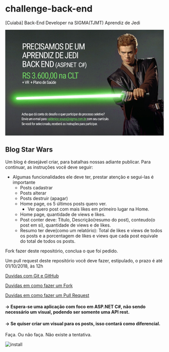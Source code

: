 # challenge-back-end
[Cuiabá] Back-End Developer na SIGMA(TJMT) Aprendiz de Jedi

![install](https://github.com/aasf86/raw/blob/master/Back-End-Developer.jpeg?raw=true)

## Blog Star Wars

Um blog é desejável criar, para batalhas nossas adiante publicar. Para continuar, as instruções você deve seguir:

* Algumas funcionalidades ele deve ter, prestar atenção e segui-las é importante
    - Posts cadastrar
    - Posts alterar
    - Posts destruir (apagar)
    - Home page, os 5 últimos posts quero ver.
        - Ver quero post com mais likes em primeiro lugar na Home.
    - Home page, quantidade de views e likes.    
    - Post conter deve: Título, Descrição(resumo do post), conteudo(o post em si), quantidade de views e de likes.
    - Resumo ter deve(como um relatório): Total de likes e views de todos os posts e a porcentagem de likes e views que cada post equivale do total de todos os posts.

Fork fazer deste repositório, conclua o que foi pedido.

Um pull request deste repositório você deve fazer, estipulado, o prazo é até 01/10/2018, às 12h
  
[Duvidas com Git e GitHub](https://tableless.com.br/tudo-que-voce-queria-saber-sobre-git-e-github-mas-tinha-vergonha-de-perguntar/)

[Duvidas em como fazer um Fork](https://github.com/UNIVALI-LITE/Portugol-Studio/wiki/Fazendo-um-Fork-do-reposit%C3%B3rio)
  
[Duvidas em como fazer um Pull Request](https://blog.da2k.com.br/2015/02/04/git-e-github-do-clone-ao-pull-request/)  

#### -> Espera-se uma aplicação com foco em ASP.NET C#, não sendo necessário um visual, podendo ser somente uma API rest.

#### -> Se quiser criar um visual para os posts, isso contará como diferencial.

Faça. Ou não faça. Não existe a tentativa.

![install](https://static.frasesparaface.com.br/imagem/q/u/que-a-forca-esteja-com-voce.jpg)
